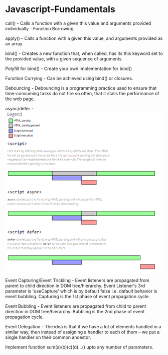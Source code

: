 ﻿# Javascript-Fundamentals

call() - Calls a function with a given this value and arguments provided individually - Function Borrowing.

apply() - Calls a function with a given this value, and arguments provided as an array.

bind() - Creates a new function that, when called, has its this keyword set to the provided value, with a given sequence of arguments.

Polyfill for bind() - Create your own implementation for bind()

Function Currying - Can be achieved using bind() or closures.

Debouncing - Debouncing is a programming practice used to ensure that time-consuming tasks do not fire so often, that it stalls the performance of the web page.

async/defer -
![](https://github.com/pango89/Javascript-Fundamentals/blob/master/Fundamentals/async-defer.png)

Event Capturing/Event Trickling - Event listeners are propagated from parent to child direction in DOM tree/hierarchy. Event Listener's 3rd parameter is 'useCapture' which is by default false i.e. dafault behavior is event bubbling. Capturing is the 1st phase of event propagation cycle.

Event Bubbling - Event listeners are propagated from child to parent direction in DOM tree/hierarchy. Bubbling is the 2nd phase of event propagation cycle.

Event Delegation - The idea is that if we have a lot of elements handled in a similar way, then instead of assigning a handler to each of them – we put a single handler on their common ancestor.

Implement function sum(a)(b)(c)(d)...() upto any number of parameters.

